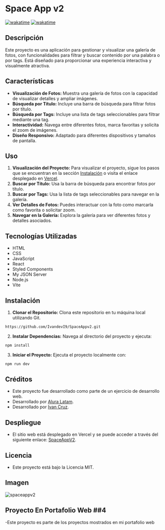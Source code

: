 # Space App v2

[![wakatime](https://wakatime.com/badge/github/Ivandv19/space-app-v2.svg)](https://wakatime.com/badge/github/Ivandv19/space-app-v2)
[![wakatime](https://wakatime.com/badge/user/c585b1da-c687-4d3b-89c1-72901e86fb52/project/f91d69af-203e-4029-89ca-92eabffafe52.svg)](https://wakatime.com/badge/user/c585b1da-c687-4d3b-89c1-72901e86fb52/project/f91d69af-203e-4029-89ca-92eabffafe52)

## Descripción

Este proyecto es una aplicación para gestionar y visualizar una galería de fotos, con funcionalidades para filtrar y buscar contenido por una palabra o por tags. Está diseñado para proporcionar una experiencia interactiva y visualmente atractiva.

## Características

- **Visualización de Fotos:** Muestra una galería de fotos con la capacidad de visualizar detalles y ampliar imágenes.
- **Búsqueda por Título:** Incluye una barra de búsqueda para filtrar fotos por título.
- **Búsqueda por Tags:** Incluye una lista de tags seleccionables para filtrar mediante una tag.
- **Interactividad:** Navega entre diferentes fotos, marca favoritas y solicita el zoom de imágenes.
- **Diseño Responsivo:** Adaptado para diferentes dispositivos y tamaños de pantalla.

## Uso

1. **Visualización del Proyecto:** Para visualizar el proyecto, sigue los pasos que se encuentran en la sección [Instalación](#instalación) o visita el enlace desplegado en [Vercel](https://space-appv2.vercel.app/).
2. **Buscar por Título:** Usa la barra de búsqueda para encontrar fotos por título.
3. **Buscar por Tags:** Usa la lista de tags seleccionables para navegar en la galería.
4. **Ver Detalles de Fotos:** Puedes interactuar con la foto como marcarla como favorita o solicitar zoom.
5. **Navegar en la Galería:** Explora la galería para ver diferentes fotos y detalles asociados.

## Tecnologías Utilizadas

- HTML
- CSS
- JavaScript
- React
- Styled Components
- My JSON Server
- Node.js
- Vite

## Instalación

1. **Clonar el Repositorio:** Clona este repositorio en tu máquina local utilizando Git.

```bash
https://github.com/IvandevI9/SpaceAppv2.git
```

2. **Instalar Dependencias:** Navega al directorio del proyecto y ejecuta:

```bash
npm install
```

3. **Iniciar el Proyecto:** Ejecuta el proyecto localmente con:

```bash
npm run dev
```

## Créditos

- Este proyecto fue desarrollado como parte de un ejercicio de desarrollo web.
- Desarrollado por [Alura Latam](https://www.linkedin.com/company/alura-latam/).
- Desarrollado por [Ivan Cruz](https://www.linkedin.com/in/ivan-cruz-1906mx/).

## Despliegue

- El sitio web está desplegado en Vercel y se puede acceder a través del siguiente enlace: [SpaceAppV2]( https://space-appv2.vercel.app/ ).

## Licencia

- Este proyecto está bajo la Licencia MIT.

## Imagen

![spaceappv2]( https://github.com/user-attachments/assets/2adb0838-4784-49f3-98c8-ad95975097ca )

## Proyecto En Portafolio Web ##4

-Este proyecto es parte de los proyectos mostrados en mi portafolio web
